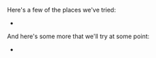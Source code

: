 Here's a few of the places we've tried:

- 


And here's some more that we'll try at some point:

- 
